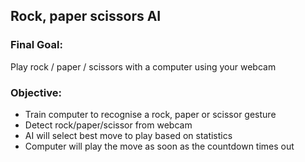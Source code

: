 ## Rock, paper scissors AI

### Final Goal:
Play rock / paper / scissors with a computer using your webcam

### Objective:
- Train computer to recognise a rock, paper or scissor gesture
- Detect rock/paper/scissor from webcam
- AI will select best move to play based on statistics
- Computer will play the move as soon as the countdown times out
